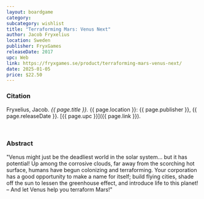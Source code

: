```yaml
---
layout: boardgame
category:
subcategory: wishlist
title: "Terraforming Mars: Venus Next"
author: Jacob Fryxelius
location: Sweden
publisher: FryxGames
releaseDate: 2017
upc: Web
link: https://fryxgames.se/product/terraforming-mars-venus-next/
date: 2025-01-05
price: $22.50
---
```


### Citation

Fryxelius, Jacob. *{{ page.title }}.* {{ page.location }}: {{ page.publisher }}, {{ page.releaseDate }}. [{{ page.upc }}]({{ page.link }}).

<br>


### Abstract

"Venus might just be the deadliest world in the solar system… but it has potential! Up among the corrosive clouds, far away from the scorching hot surface, humans have begun colonizing and terraforming. Your corporation has a good opportunity to make a name for itself; build flying cities, shade off the sun to lessen the greenhouse effect, and introduce life to this planet! – And let Venus help you terraform Mars!"
